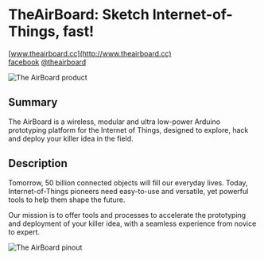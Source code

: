 TheAirBoard: Sketch Internet-of-Things, fast!
=============================================
[www.theairboard.cc](http://www.theairboard.cc)
<br>
[facebook](https://www.facebook.com/theairboard)
[@theairboard](https://twitter.com/theairboard)

![The AirBoard product](http://www.theairboard.cc/wp-content/uploads/2014/12/theairboard_960x540.jpg)

Summary
-------
The AirBoard is a wireless, modular and ultra low-power Arduino prototyping platform for the Internet of Things, designed to explore, hack and deploy your killer idea in the field.

Description
-----------
Tomorrow, 50 billion connected objects will fill our everyday lives. Today, Internet-of-Things pioneers need easy-to-use and versatile, yet powerful tools to help them shape the future.

Our mission is to offer tools and processes to accelerate the prototyping and deployment of your killer idea, with a seamless experience from novice to expert.

![The AirBoard pinout](http://www.theairboard.cc/wp-content/uploads/2015/11/pinout1.png)

